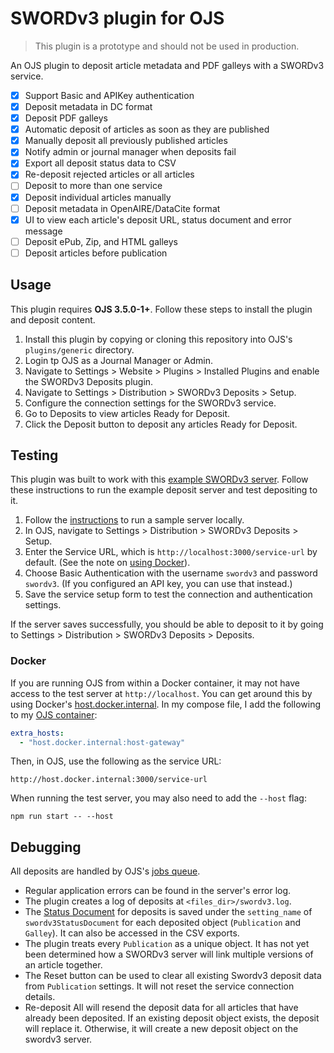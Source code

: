# SWORDv3 plugin for OJS

> This plugin is a prototype and should not be used in production.

An OJS plugin to deposit article metadata and PDF galleys with a SWORDv3 service.

- [x] Support Basic and APIKey authentication
- [x] Deposit metadata in DC format
- [x] Deposit PDF galleys
- [x] Automatic deposit of articles as soon as they are published
- [x] Manually deposit all previously published articles
- [x] Notify admin or journal manager when deposits fail
- [x] Export all deposit status data to CSV
- [x] Re-deposit rejected articles or all articles
- [ ] Deposit to more than one service
- [x] Deposit individual articles manually
- [ ] Deposit metadata in OpenAIRE/DataCite format
- [x] UI to view each article's deposit URL, status document and error message
- [ ] Deposit ePub, Zip, and HTML galleys
- [ ] Deposit articles before publication

## Usage

This plugin requires **OJS 3.5.0-1+**. Follow these steps to install the plugin and deposit content.

1. Install this plugin by copying or cloning this repository into OJS's `plugins/generic` directory.
1. Login tp OJS as a Journal Manager or Admin.
1. Navigate to Settings > Website > Plugins > Installed Plugins and enable the SWORDv3 Deposits plugin.
1. Navigate to Settings > Distribution > SWORDv3 Deposits > Setup.
1. Configure the connection settings for the SWORDv3 service.
2. Go to Deposits to view articles Ready for Deposit.
3. Click the Deposit button to deposit any articles Ready for Deposit.

## Testing

This plugin was built to work with this [example SWORDv3 server](https://github.com/NateWr/swordv3-example-serverl). Follow these instructions to run the example deposit server and test depositing to it.

1. Follow the [instructions](https://github.com/NateWr/swordv3-example-serverl) to run a sample server locally.
2. In OJS, navigate to Settings > Distribution > SWORDv3 Deposits > Setup.
3. Enter the Service URL, which is `http://localhost:3000/service-url` by default. (See the note on [using Docker](#docker)).
4. Choose Basic Authentication with the username `swordv3` and password `swordv3`. (If you configured an API key, you can use that instead.)
5. Save the service setup form to test the connection and authentication settings.

If the server saves successfully, you should be able to deposit to it by going to Settings > Distribution > SWORDv3 Deposits > Deposits.

### Docker

If you are running OJS from within a Docker container, it may not have access to the test server at `http://localhost`. You can get around this by using Docker's [host.docker.internal](https://www.reddit.com/r/docker/comments/ztdlo1/how_to_set_hostdockerinternal/). In my compose file, I add the following to my [OJS container](https://github.com/NateWr/pkp-docker/blob/531b2fd98021ec5da070a74ba7de2795bac4073a/compose.example.ojs-350.yaml#L19-L20):


```yaml
extra_hosts:
  - "host.docker.internal:host-gateway"
```

Then, in OJS, use the following as the service URL:

```
http://host.docker.internal:3000/service-url
```

When running the test server, you may also need to add the `--host` flag:

```
npm run start -- --host
```

## Debugging

All deposits are handled by OJS's [jobs queue](https://docs.pkp.sfu.ca/dev/documentation/en/utilities-jobs).

- Regular application errors can be found in the server's error log.
- The plugin creates a log of deposits at `<files_dir>/swordv3.log`.
- The [Status Document](https://swordapp.github.io/swordv3/swordv3.html#9.6) for deposits is saved under the `setting_name` of `swordv3StatusDocument` for each deposited object (`Publication` and `Galley`). It can also be accessed in the CSV exports.
- The plugin treats every `Publication` as a unique object. It has not yet been determined how a SWORDv3 server will link multiple versions of an article together.
- The Reset button can be used to clear all existing Swordv3 deposit data from `Publication` settings. It will not reset the service connection details.
- Re-deposit All will resend the deposit data for all articles that have already been deposited. If an existing deposit object exists, the deposit will replace it. Otherwise, it will create a new deposit object on the swordv3 server.
